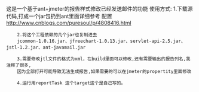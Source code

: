  这是一个基于ant+jmeter的报告样式修改已经发送邮件的功能
 使用方式:
        1.下载源代码,打成一个jar包扔到ant里面详细参考
        配置 http://www.cnblogs.com/puresoul/p/4808416.html 
        
        2.将这个工程依赖的几个jar也复制进去
        jcommon-1.0.16.jar、jfreechart-1.0.13.jar、servlet-api-2.5.jar、jstl-1.2.jar、ant-javamail.jar
        
        3.需要修改jtl文件的格式为xml，在build里面可以修改,还有需要输出的报告列名,我注释了很多,
        因为全部打开可能导致无法生成报告,如果需要的可以在jmeter的propertity里面修改
        
        4.运行用reportTask 这个target这个是自己写的。
